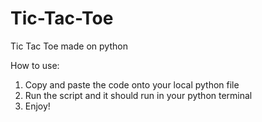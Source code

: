 # Tic-Tac-Toe
Tic Tac Toe made on python

How to use:
1. Copy and paste the code onto your local python file
2. Run the script and it should run in your python terminal
3. Enjoy!
